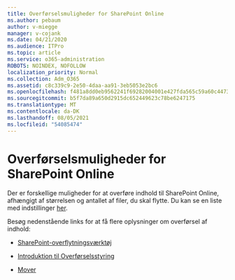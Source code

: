 ```yaml
---
title: Overførselsmuligheder for SharePoint Online
ms.author: pebaum
author: v-miegge
manager: v-cojank
ms.date: 04/21/2020
ms.audience: ITPro
ms.topic: article
ms.service: o365-administration
ROBOTS: NOINDEX, NOFOLLOW
localization_priority: Normal
ms.collection: Adm_O365
ms.assetid: c8c339c9-2e50-4daa-aa91-3eb5053e2bc6
ms.openlocfilehash: f481a8dd0eb9562241f69282004001e427fda565c59a60c4473f5e3a878aade8
ms.sourcegitcommit: b5f7da89a650d2915dc652449623c78be6247175
ms.translationtype: MT
ms.contentlocale: da-DK
ms.lasthandoff: 08/05/2021
ms.locfileid: "54085474"
---
```

# <a name="migrate-options-to-sharepoint-online"></a>Overførselsmuligheder for SharePoint Online

Der er forskellige muligheder for at overføre indhold til SharePoint Online, afhængigt af størrelsen og antallet af filer, du skal flytte. Du kan se en liste med indstillinger [her](https://docs.microsoft.com/sharepointmigration/migrate-to-sharepoint-online).

Besøg nedenstående links for at få flere oplysninger om overførsel af indhold:

- [SharePoint-overflytningsværktøj](https://docs.microsoft.com/sharepointmigration/introducing-the-sharepoint-migration-tool)

- [Introduktion til Overførselsstyring](https://docs.microsoft.com/sharepointmigration/mm-get-started)

- [Mover](https://docs.microsoft.com/sharepointmigration/mover-plan-migration)
